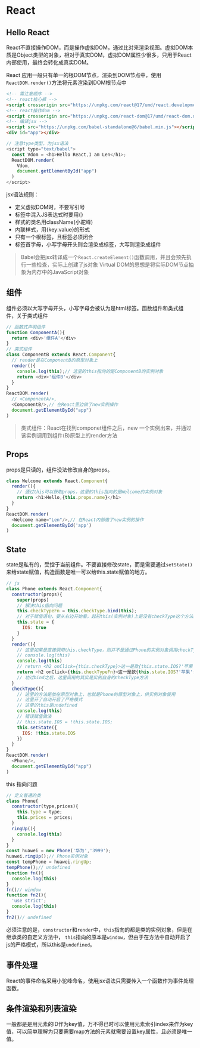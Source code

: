 # React

## Hello React

React不直接操作DOM，而是操作虚拟DOM，通过比对来渲染视图。虚拟DOM本质是Object类型的对象，相对于真实DOM，虚拟DOM属性少很多，只用于React内部使用，最终会转化成真实DOM。

React 应用一般只有单一的根DOM节点，渲染到DOM节点中，使用`ReactDOM.render()`方法将元素渲染到DOM根节点中

```html
<!-- 需注意顺序 -->
<!-- react核心裤 -->
<script crossorigin src="https://unpkg.com/react@17/umd/react.development.js"></script>
<!-- react操作dom -->
<script crossorigin src="https://unpkg.com/react-dom@17/umd/react-dom.development.js"></script>
<!-- 编译jsx -->
<script src="https://unpkg.com/babel-standalone@6/babel.min.js"></script>
<div id="app"></div>
```
```javascript
// 注意type类型，为jsx语法
<script type="text/babel">
  const Vdom = <h1>Hello React,I am Len</h1>;
  ReactDOM.render(
    Vdom,
    document.getElementById("app")
  )
</script>
```

jsx语法规则：

- 定义虚拟DOM时，不要写引号
- 标签中混入JS表达式时要用{}
- 样式的类名用className(小驼峰)
- 内联样式，用{key:value}的形式
- 只有一个根标签，且标签必须闭合
- 标签首字母，小写字母开头则会渲染成标签，大写则渲染成组件

> Babel会把jsx转译成一个`React.createElement()`函数调用，并且会预先执行一些检查，实际上创建了js对象
> Virtual DOM的思想是将实际DOM节点抽象为内存中的JavaScript对象

## 组件

组件必须以大写字母开头，小写字母会被认为是html标签。函数组件和类式组件，关于类式组件

```javascript
// 函数式声明组件
function ComponentA(){
  return <div>'组件A'</div>
}
// 类式组件
class ComponentB extends React.Component{
  // render是在ComponentB的原型对象上
  render(){
    console.log(this);// 这里的this指向的是ComponentB的实例对象
    return <div>'组件B'</div>
  }
}
ReactDOM.render(
  // <ComponentA/>,
  <ComponentB/>,// 在React里边做了new实例操作
  document.getElementById("app")
)
```

> 类式组件：React在找到componet组件之后，new 一个实例出来，并通过该实例调用到组件(B)原型上的render方法

## Props

props是只读的，组件没法修改自身的props。

```javascript
class Welcome extends React.Component{
  render(){
    // 通过this可以获取props，这里的this指向的是Welcome的实例对象
    return <h1>Hello,{this.props.name}</h1>
  }
}
ReactDOM.render(
  <Welcome name="Len"/>,// 在React内部做了new实例的操作
  document.getElementById('app')
)
```
## State

state是私有的，受控于当前组件。不要直接修改state，而是需要通过`setState()`来给state赋值，构造函数是唯一可以给this.state赋值的地方。

```javascript
// js
class Phone extends React.Component{
  constructor(props){
    super(props)
    // 解决this指向问题
    this.checkTypeFn = this.checkType.bind(this);
    // 对于赋值语句，要从右边开始看，起初this(实例对象)上是没有checkType这个方法的，会从原型（Phone原型）上找到方法。执行完this.checkType.bind(this)之后，会生成一个新的函数，并且函数里的this是指向实例对象（通过bind传入）的，再将这个方法赋值给实例对象的checkTypeFn
    this.state = {
      IOS: true
    }
  }
  render(){
    // 这里如果是直接调用this.checkType，则并不是通过Phone的实例对象调用checkType方法的，而是直接调用，直接调用因为自定义方法里开启了严格模式，所以this会指向undefined。
    // console.log(this)
    console.log(this)
    // return <h2 onClick={this.checkType}>这一是款{this.state.IOS?'苹果':'安卓'}手机</h2>
    return <h2 onClick={this.checkTypeFn}>这一是款{this.state.IOS?'苹果':'安卓'}手机</h2>
    // 功过bind之后，这里调用的其实是实例自身的checkType方法
  }
  checkType(){
    // 这里的方法是放在原型对象上，也就是Phone的原型对象上，供实例对象使用
    // 这里开了自动开启了严格模式
    // 这里的this是undefined
    console.log(this)
    // 错误赋值做法
    // this.state.IOS = !this.state.IOS;
    this.setState({
      IOS: !this.state.IOS
    })
  }
}
ReactDOM.render(
  <Phone/>,
  document.getElementById("app")
)
```

this 指向问题

```javascript
// 定义普通的类
class Phone{
  constructor(type,prices){
    this.type = type;
    this.prices = prices;
  }
  ringUp(){
    console.log(this)
  }
}
const huawei = new Phone('华为','3999');
huawei.ringUp();// Phone实例对象
const tempPhone = huawei.ringUp;
tempPhone();// undefined
function fn(){
  console.log(this) 
}
fn()// window
function fn2(){
  'use strict';
  console.log(this)
}
fn2()// undefined
```

必须注意的是，`constructor`和`render`中，`this`指向的都是类的实例对象，但是在继承类的自定义方法中， `this`指向的原本是`window`，但由于在方法中自动开启了js的严格模式，所以this是`undefined`。

## 事件处理

React的事件命名采用小驼峰命名，使用jsx语法只需要传入一个函数作为事件处理函数。

## 条件渲染和列表渲染

一般都是是用元素的ID作为key值，万不得已时可以使用元素索引index来作为key值，可以简单理解为只要需要map方法的元素就需要设置key属性，且必须是唯一值。


